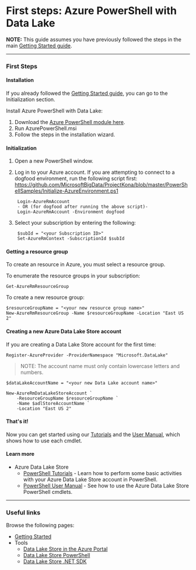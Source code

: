 # First steps: Azure PowerShell with Data Lake

**NOTE:** This guide assumes you have previously followed the steps in the main [Getting Started guide](../GettingStarted.md).

------------

### First Steps
#### Installation
If you already followed the [Getting Started guide](../GettingStarted.md), you can go to the Initialization section.

Install Azure PowerShell with Data Lake:

1. Download the [Azure PowerShell module here](https://github.com/MicrosoftBigData/AzureDataLake/releases).
1. Run AzurePowerShell.msi
1. Follow the steps in the installation wizard.


#### Initialization
1. Open a new PowerShell window.
2. Log in to your Azure account. If you are attempting to connect to a dogfood environment, run the following script first: https://github.com/MicrosoftBigData/ProjectKona/blob/master/PowerShellSamples/Initialize-AzureEnvironment.ps1

        Login-AzureRmAccount
        - OR (for dogfood after running the above script)-
        Login-AzureRmAccount -Environment dogfood

3. Select your subscription by entering the following:

        $subId = "<your Subscription ID>"
        Set-AzureRmContext -SubscriptionId $subId


#### Getting a resource group
To create an resource in Azure, you must select a resource group.

To enumerate the resource groups in your subscription:
    
    Get-AzureRmResourceGroup
    
To create a new resource group:

    $resourceGroupName = "<your new resource group name>"
    New-AzureRmResourceGroup -Name $resourceGroupName -Location "East US 2"
    

#### Creating a new Azure Data Lake Store account

If you are creating a Data Lake Store account for the first time:

	Register-AzureProvider -ProviderNamespace "Microsoft.DataLake" 

> NOTE: The account name must only contain lowercase letters and numbers.

    $dataLakeAccountName = "<your new Data Lake account name>"
    
    New-AzureRmDataLakeStoreAccount `
        -ResourceGroupName $resourceGroupName `
        -Name $adlStoreAccountName `
        -Location "East US 2"

#### That's it!

Now you can get started using our [Tutorials](Tutorials.md) and the [User Manual](UserManual.md), which shows how to use each cmdlet.

#### Learn more

* Azure Data Lake Store
    * [PowerShell Tutorials](https://github.com/MicrosoftBigData/AzureDataLake/blob/master/docs/PowerShell/Tutorials.md) - Learn how to perform some basic activities with your Azure Data Lake Store account in PowerShell.
    * [PowerShell User Manual](https://github.com/MicrosoftBigData/AzureDataLake/tree/master/docs/PowerShell/UserManual.md) - See how to use the Azure Data Lake Store PowerShell cmdlets.

------------

### Useful links

Browse the following pages:

* [Getting Started](../GettingStarted.md)
* Tools
    * [Data Lake Store in the Azure Portal](../AzurePortal/FirstSteps.md)
    * [Data Lake Store PowerShell](../PowerShell/FirstSteps.md)
    * [Data Lake Store .NET SDK](../SDK/FirstSteps.md)
